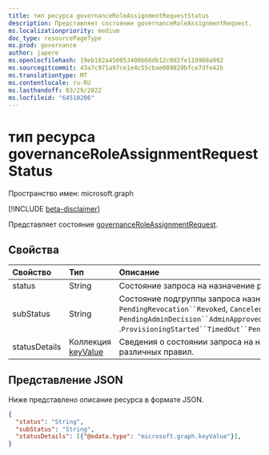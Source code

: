 ```yaml
---
title: тип ресурса governanceRoleAssignmentRequestStatus
description: Представляет состояние governanceRoleAssignmentRequest.
ms.localizationpriority: medium
doc_type: resourcePageType
ms.prod: governance
author: japere
ms.openlocfilehash: 19eb182a450053400b66db12c0d2fe119908a992
ms.sourcegitcommit: 43a7c971a97ce1e4c55cbae089820bfce7dfe42b
ms.translationtype: MT
ms.contentlocale: ru-RU
ms.lasthandoff: 03/29/2022
ms.locfileid: "64510206"
---
```

# <a name="governanceroleassignmentrequeststatus-resource-type"></a>тип ресурса governanceRoleAssignmentRequestStatus

Пространство имен: microsoft.graph

[!INCLUDE [beta-disclaimer](../../includes/beta-disclaimer.md)]

Представляет состояние [governanceRoleAssignmentRequest](../resources/governanceroleassignmentrequest.md).

## <a name="properties"></a>Свойства

| Свойство      | Тип                                            | Описание                                                                                                                                                                                                                                                                                                                                                                                     |
| :------------ | :---------------------------------------------- | :---------------------------------------------------------------------------------------------------------------------------------------------------------------------------------------------------------------------------------------------------------------------------------------------------------------------------------------------------------------------------------------------- |
| status        | String                                          | Состояние запроса на назначение ролей. Значение может быть или `InProgress` `Closed`.                                                                                                                                                                                                                                                                                                           |
| subStatus     | String                                          | Состояние подгруппы запроса назначения ролей. Значения могут быть , , , , , , `Provisioned`, `PendingRevocation``Revoked`, `Canceled`, `Failed`, `PendingApprovalProvisioning`, `PendingAdminDecision``AdminApproved``FailedAsResourceIsLocked``PendingApproval`, , `AdminDenied`и .`ProvisioningStarted``TimedOut``PendingProvisioning``Denied``Granted``PendingEvaluation``Accepted` |
| statusDetails | Коллекция [keyValue](../resources/keyvalue.md) | Сведения о состоянии запроса на назначение ролей. Он представляет результаты оценки различных правил.                                                                                                                                                                                                                                                                              |

## <a name="json-representation"></a>Представление JSON

Ниже представлено описание ресурса в формате JSON.

<!-- {
  "blockType": "resource",
  "@odata.type": "microsoft.graph.governanceRoleAssignmentRequestStatus"
}-->

```json
{
  "status": "String",
  "subStatus": "String",
  "statusDetails": [{"@odata.type": "microsoft.graph.keyValue"}],
}

```

<!-- uuid: 8fcb5dbc-d5aa-4681-8e31-b001d5168d79
2015-10-25 14:57:30 UTC -->

<!--
{
  "type": "#page.annotation",
  "description": "governanceRoleAssignmentRequestStatus",
  "keywords": "",
  "section": "documentation",
  "tocPath": "",
  "suppressions": []
}
-->
